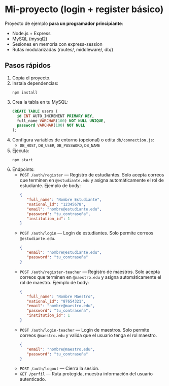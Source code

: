 # Mi-proyecto (login + register básico)

Proyecto de ejemplo **para un programador principiante**:
- Node.js + Express
- MySQL (mysql2)
- Sesiones en memoria con express-session
- Rutas modularizadas (routes/, middleware/, db/)

## Pasos rápidos
1. Copia el proyecto.
2. Instala dependencias:
   ```
   npm install
   ```
3. Crea la tabla en tu MySQL:
   ```sql
   CREATE TABLE users (
     id INT AUTO_INCREMENT PRIMARY KEY,
     full_name VARCHAR(100) NOT NULL UNIQUE,
     password VARCHAR(100) NOT NULL
   );
   ```
4. Configura variables de entorno (opcional) o edita `db/connection.js`:
   - `DB_HOST`, `DB_USER`, `DB_PASSWORD`, `DB_NAME`
5. Ejecuta:
   ```
   npm start
   ```
6. Endpoints:
    - `POST /auth/register` — Registro de estudiantes. Solo acepta correos que terminen en `@estudiante.edu` y asigna automáticamente el rol de estudiante. Ejemplo de body:
       ```json
       {
          "full_name": "Nombre Estudiante",
          "national_id": "12345678",
          "email": "nombre@estudiante.edu",
          "password": "tu_contraseña",
          "institution_id": 1
       }
       ```
    - `POST /auth/login` — Login de estudiantes. Solo permite correos `@estudiante.edu`.
       ```json
       {
          "email": "nombre@estudiante.edu",
          "password": "tu_contraseña"
       }
       ```
    - `POST /auth/register-teacher` — Registro de maestros. Solo acepta correos que terminen en `@maestro.edu` y asigna automáticamente el rol de maestro. Ejemplo de body:
       ```json
       {
          "full_name": "Nombre Maestro",
          "national_id": "87654321",
          "email": "nombre@maestro.edu",
          "password": "tu_contraseña",
          "institution_id": 1
       }
       ```
    - `POST /auth/login-teacher` — Login de maestros. Solo permite correos `@maestro.edu` y valida que el usuario tenga el rol maestro.
       ```json
       {
          "email": "nombre@maestro.edu",
          "password": "tu_contraseña"
       }
       ```
    - `POST /auth/logout` — Cierra la sesión.
    - `GET /perfil` — Ruta protegida, muestra información del usuario autenticado.
